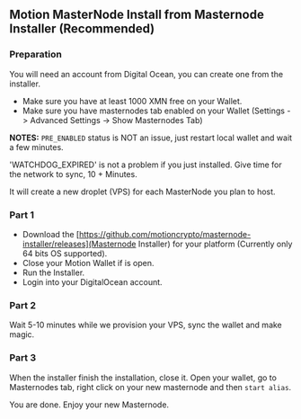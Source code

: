 Motion MasterNode Install from Masternode Installer (Recommended)
-------

### Preparation

You will need an account from Digital Ocean, you can create one from the installer.

- Make sure you have at least 1000 XMN free on your Wallet.
- Make sure you have masternodes tab enabled on your Wallet (Settings -> Advanced Settings -> Show Masternodes Tab)

**NOTES:** `PRE_ENABLED` status is NOT an issue, just restart local wallet and wait a few minutes.

'WATCHDOG_EXPIRED' is not a problem if you just installed. Give time for the network to sync, 10 + Minutes.

It will create a new droplet (VPS) for each MasterNode you plan to host.

### Part 1

- Download the [https://github.com/motioncrypto/masternode-installer/releases](Masternode Installer) for your platform (Currently only 64 bits OS supported).
- Close your Motion Wallet if is open.
- Run the Installer.
- Login into your DigitalOcean account.

### Part 2

Wait 5-10 minutes while we provision your VPS, sync the wallet and make magic.

### Part 3

When the installer finish the installation, close it. Open your wallet, go to Masternodes tab, right click on your new masternode and then `start alias`.

You are done. Enjoy your new Masternode.